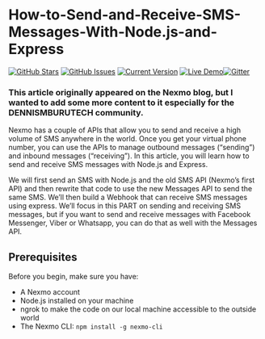# How-to-Send-and-Receive-SMS-Messages-With-Node.js-and-Express

[![GitHub Stars](https://img.shields.io/github/stars/IgorAntun/node-chat.svg)](https://github.com/dennis2018/How-to-Send-and-Receive-SMS-Messages-With-Node.js-and-Express) [![GitHub Issues](https://img.shields.io/github/issues/IgorAntun/node-chat.svg)](https://github.com/IgorAntun/node-chat/issues) [![Current Version](https://img.shields.io/badge/version-1.0.7-green.svg)](https://github.com/IgorAntun/node-chat) [![Live Demo](https://img.shields.io/badge/demo-online-green.svg)](https://igorantun.com/chat)[![Gitter](https://badges.gitter.im/Join%20Chat.svg)](https://gitter.im/IgorAntun/node-chat?utm_source=badge&utm_medium=badge&utm_campaign=pr-badge)

### This article originally appeared on the Nexmo blog, but I wanted to add some more content to it especially for the DENNISMBURUTECH community.

Nexmo has a couple of APIs that allow you to send and receive a high volume of SMS anywhere in the world. Once you get your virtual phone number, you can use the APIs to manage outbound messages (“sending”) and inbound messages (“receiving”). In this article, you will learn how to send and receive SMS messages with Node.js and Express.

We will first send an SMS with Node.js and the old SMS API (Nexmo’s first API) and then rewrite that code to use the new Messages API to send the same SMS. We’ll then build a Webhook that can receive SMS messages using express. We’ll focus in this PART on sending and receiving SMS messages, but if you want to send and receive messages with Facebook Messenger, Viber or Whatsapp, you can do that as well with the Messages API.

## Prerequisites 
Before you begin, make sure you have:
- A Nexmo account
- Node.js installed on your machine
- ngrok to make the code on our local machine accessible to the outside world
- The Nexmo CLI: ``` npm install -g nexmo-cli ```
